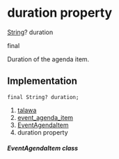 
<div>

# duration property

</div>


[String](https://api.flutter.dev/flutter/dart-core/String-class.html)?
duration


final




Duration of the agenda item.



## Implementation

``` language-dart
final String? duration;
```







1.  [talawa](../../index.md)
2.  [event_agenda_item](../../models_events_event_agenda_item/)
3.  [EventAgendaItem](../../models_events_event_agenda_item/EventAgendaItem-class.md)
4.  duration property

##### EventAgendaItem class







